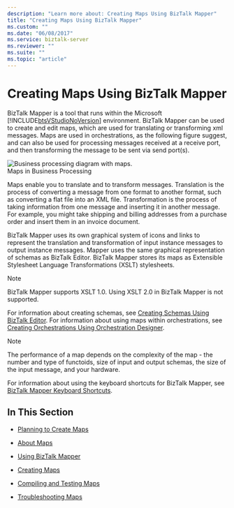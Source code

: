 ```yaml
---
description: "Learn more about: Creating Maps Using BizTalk Mapper"
title: "Creating Maps Using BizTalk Mapper"
ms.custom: ""
ms.date: "06/08/2017"
ms.service: biztalk-server
ms.reviewer: ""
ms.suite: ""
ms.topic: "article"
---
```

# Creating Maps Using BizTalk Mapper
BizTalk Mapper is a tool that runs within the Microsoft [!INCLUDE[btsVStudioNoVersion](../includes/btsvstudionoversion-md.md)] environment. BizTalk Mapper can be used to create and edit maps, which are used for translating or transforming xml messages. Maps are used in orchestrations, as the following figure suggest, and can also be used for processing messages received at a receive port, and then transforming the message to be sent via send port(s).  
  
 ![Business processing diagram with maps.](../core/media/ebiz-dev-busprcsg.gif "ebiz_dev_busprcsg")  
Maps in Business Processing  
  
 Maps enable you to translate and to transform messages. Translation is the process of converting a message from one format to another format, such as converting a flat file into an XML file. Transformation is the process of taking information from one message and inserting it in another message. For example, you might take shipping and billing addresses from a purchase order and insert them in an invoice document.  
  
 BizTalk Mapper uses its own graphical system of icons and links to represent the translation and transformation of input instance messages to output instance messages. Mapper uses the same graphical representation of schemas as BizTalk Editor. BizTalk Mapper stores its maps as Extensible Stylesheet Language Transformations (XSLT) stylesheets.  
  
> [!NOTE]
>  BizTalk Mapper supports XSLT 1.0. Using XSLT 2.0 in BizTalk Mapper is not supported.  
  
 For information about creating schemas, see [Creating Schemas Using BizTalk Editor](../core/creating-schemas-using-biztalk-editor.md). For information about using maps within orchestrations, see [Creating Orchestrations Using Orchestration Designer](../core/creating-orchestrations-using-orchestration-designer.md).  
  
> [!NOTE]
>  The performance of a map depends on the complexity of the map - the number and type of functoids, size of input and output schemas, the size of the input message, and your hardware.  
  
 For information about using the keyboard shortcuts for BizTalk Mapper, see [BizTalk Mapper Keyboard Shortcuts](../core/biztalk-mapper-keyboard-shortcuts.md).  
  
## In This Section  
  
-   [Planning to Create Maps](../core/planning-to-create-maps.md)  
  
-   [About Maps](../core/about-maps.md)  
  
-   [Using BizTalk Mapper](../core/using-biztalk-mapper.md)  
  
-   [Creating Maps](../core/creating-maps.md)  
  
-   [Compiling and Testing Maps](../core/compiling-and-testing-maps.md)  
  
-   [Troubleshooting Maps](../core/troubleshooting-maps.md)
